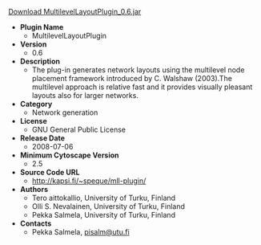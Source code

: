 <a href="MultilevelLayoutPlugin_0.6.jar">Download MultilevelLayoutPlugin_0.6.jar</a>

* __Plugin Name__
  * MultilevelLayoutPlugin
* __Version__
  * 0.6
* __Description__
  * The plug-in generates network layouts using the multilevel node placement framework introduced by C. Walshaw (2003).The multilevel approach is relative fast and it provides visually pleasant layouts also for larger networks.
* __Category__
  * Network generation
* __License__
  * GNU General Public License
* __Release Date__
  * 2008-07-06
* __Minimum Cytoscape Version__
  * 2.5
* __Source Code URL__
  * http://kapsi.fi/~speque/mll-plugin/
* __Authors__
  *  Tero aittokallio, University of Turku, Finland
  *  Olli S. Nevalainen, University of Turku, Finland
  * Pekka Salmela, University of Turku, Finland
* __Contacts__
  * Pekka Salmela, pisalm@utu.fi
